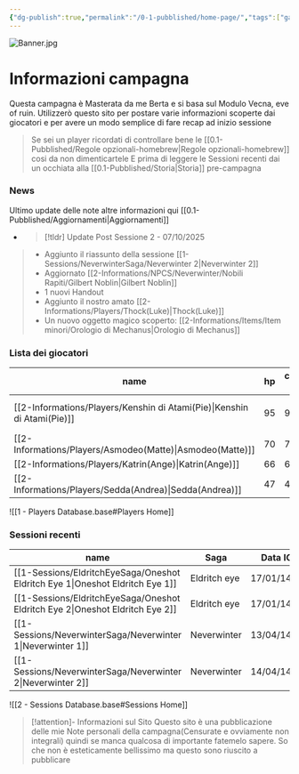 ```yaml
---
{"dg-publish":true,"permalink":"/0-1-pubblished/home-page/","tags":["gardenEntry"],"noteIcon":""}
---
```


![Banner.jpg](/img/user/Assets/Banner.jpg)

# Informazioni campagna
Questa campagna è Masterata da me Berta e si basa sul Modulo Vecna, eve of ruin.
Utilizzerò questo sito per postare varie informazioni scoperte dai giocatori e per avere un modo semplice di fare recap ad inizio sessione

> Se sei un player ricordati di controllare bene le [[0.1-Pubblished/Regole opzionali-homebrew\|Regole opzionali-homebrew]] cosi da non dimenticartele
> E prima di leggere le Sessioni recenti dai un occhiata alla [[0.1-Pubblished/Storia\|Storia]] pre-campagna

### News
Ultimo update delle note altre informazioni qui [[0.1-Pubblished/Aggiornamenti\|Aggiornamenti]]
- > [!tldr] Update Post Sessione 2 - 07/10/2025
> - Aggiunto il riassunto della sessione [[1-Sessions/NeverwinterSaga/Neverwinter 2\|Neverwinter 2]]
> - Aggiornato [[2-Informations/NPCS/Neverwinter/Nobili Rapiti/Gilbert Noblin\|Gilbert Noblin]]
> - 1 nuovi Handout
> - Aggiunto il nostro amato [[2-Informations/Players/Thock(Luke)\|Thock(Luke)]]
> - Un nuovo oggetto magico scoperto: [[2-Informations/Items/Item minori/Orologio di Mechanus\|Orologio di Mechanus]]

### Lista dei giocatori
| name                      | hp  | current-hp | ac  | level | race     | class             |
| ------------------------- | --- | ---------- | --- | ----- | -------- | ----------------- |
| [[2-Informations/Players/Kenshin di Atami(Pie)\|Kenshin di Atami(Pie)]] | 95  | 95         | 20  | 9     | Human    | Fighter - Paladin |
| [[2-Informations/Players/Asmodeo(Matte)\|Asmodeo(Matte)]]        | 70  | 70         | 14  | 9     | Revenant | Warlock           |
| [[2-Informations/Players/Katrin(Ange)\|Katrin(Ange)]]          | 66  | 66         | 17  | 9     | Halfling | Rogue             |
| [[2-Informations/Players/Sedda(Andrea)\|Sedda(Andrea)]]         | 47  | 47         | 12  | 9     | Gnome    | Druid             |

![[1 - Players Database.base#Players Home]]


### Sessioni recenti
|name|Saga|Data IG|Data IRL|
|---|---|---|---|
|[[1-Sessions/EldritchEyeSaga/Oneshot Eldritch Eye 1\|Oneshot Eldritch Eye 1]]|Eldritch eye|17/01/1489|07/05/2025|
|[[1-Sessions/EldritchEyeSaga/Oneshot Eldritch Eye 2\|Oneshot Eldritch Eye 2]]|Eldritch eye|17/01/1489|13/05/2025|
|[[1-Sessions/NeverwinterSaga/Neverwinter 1\|Neverwinter 1]]|Neverwinter|13/04/1495|11/09/2025|
|[[1-Sessions/NeverwinterSaga/Neverwinter 2\|Neverwinter 2]]|Neverwinter|14/04/1495|07/10/2025|

![[2 - Sessions Database.base#Sessions Home]]

> [!attention]- Informazioni sul Sito
> Questo sito è una pubblicazione delle mie Note personali della campagna(Censurate e ovviamente non integrali) quindi se manca qualcosa di importante fatemelo sapere.
> So che non è esteticamente bellissimo ma questo sono riuscito a pubblicare 